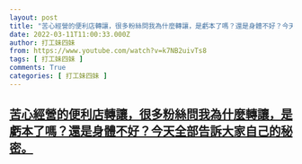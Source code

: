 ```yaml
---
layout: post
title: "苦心經營的便利店轉讓，很多粉絲問我為什麼轉讓，是虧本了嗎？還是身體不好？今天全部告訴大家自己的秘密。"
date: 2022-03-11T11:00:33.000Z
author: 打工妹四妹
from: https://www.youtube.com/watch?v=k7NB2uivTs8
tags: [ 打工妹四妹 ]
comments: True
categories: [ 打工妹四妹 ]
---
```

<!--1646996433000-->
[苦心經營的便利店轉讓，很多粉絲問我為什麼轉讓，是虧本了嗎？還是身體不好？今天全部告訴大家自己的秘密。](https://www.youtube.com/watch?v=k7NB2uivTs8)
------

<div>

</div>
